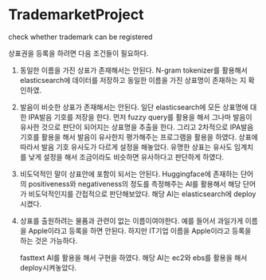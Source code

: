 # TrademarketProject
check whether trademark can be registered

상표권을 등록을 하려면 다음 조건들이 필요하다.
1. 동일한 이름을 가진 상표가 존재해서는 안된다.
  N-gram tokenizer를 활용해서 elasticsearch에 데이터를 저장하고
  동일한 이름을 가진 상표명이 존재하는 지 확인하였.

2. 발음이 비슷한 상표가 존재해서는 안된다.
  일단 elasticsearch에 모든 상표명에 대한 IPA발음 기호를 저장을 한다.
  먼저 fuzzy query를 활용을 해서 그나마 발음이 유사한 것으로 판단이 되어지는 상표명을 추출을 한다. 
  그리고 2차적으로 IPA발음 기호를 활용을 해서 발음이 유사한지 평가해주는 프로그램을 활용을 하였다.
  상표에 따라서 발음 기호 유사도가 다르게 설정을 해놓았다.
  유명한 상표는 유사도 임계치를 낮게 설정을 해서 조금이라도 비슷하면 유사하다고 판단하게 하였다.

3. 비도덕적인 말이 상표안에 포함이 되서는 안된다.
   Huggingface에 존재하는 단어의 positiveness와 negativeness의 정도를 측정해주는 AI를 활용해서 해당 단어가 비도덕적인지를 간접적으로 판단해보았다.
   해당 AI는 elasticsearch에 deploy시켰다.

4. 상표를 출원하려는 물품과 관련이 없는 이름이여야한다.
   예를 들어서 과일가게 이름을 Apple이라고 등록을 하면 안된다.
   하지만 IT기업 이름을 Apple이라고 등록을 하는 것은 가능하다.

   fasttext AI를 활용을 해서 구현을 하였다.
   해당 AI는 ec2와 ebs를 활용을 해서 deploy시켜놓았다. 
